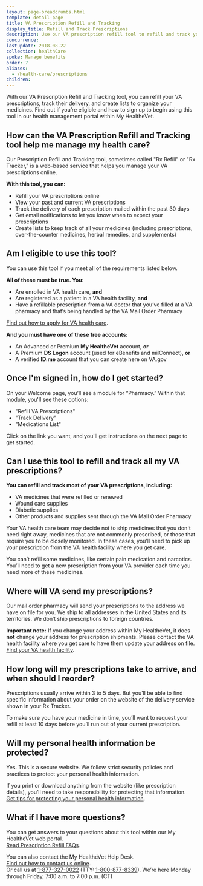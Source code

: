 ```yaml
---
layout: page-breadcrumbs.html
template: detail-page
title: VA Prescription Refill and Tracking
display_title: Refill and Track Prescriptions
description: Use our VA prescription refill tool to refill and track your VA prescriptions online. Find out if you're eligible to use this tool and how to sign in.
concurrence:
lastupdate: 2018-08-22
collection: healthCare
spoke: Manage benefits
order: 7
aliases:
  - /health-care/prescriptions
children:
---
```

<div itemscope itemtype="http://schema.org/FAQPage">
<div itemprop="description" class="va-introtext">

With our VA Prescription Refill and Tracking tool, you can refill your VA prescriptions, track their delivery, and create lists to organize your medicines. Find out if you’re eligible and how to sign up to begin using this tool in our health management portal within My HealtheVet.

</div>

<div class="cta-widget" data-widget-type="cta" data-app-id="rx"></div>

<div itemscope itemtype="http://schema.org/Question">

<h2 itemprop="name">How can the VA Prescription Refill and Tracking tool help me manage my health care?</h2>
<div itemprop="acceptedAnswer" itemscope itemtype="http://schema.org/Answer">
<div itemprop="text">

Our Prescription Refill and Tracking tool, sometimes called "Rx Refill" or "Rx Tracker," is a web-based service that helps you manage your VA prescriptions online.

**With this tool, you can:**
- Refill your VA prescriptions online
- View your past and current VA prescriptions
- Track the delivery of each prescription mailed within the past 30 days
- Get email notifications to let you know when to expect your prescriptions
- Create lists to keep track of all your medicines (including prescriptions, over-the-counter medicines, herbal remedies, and supplements)

</div>
</div>
</div>

<div itemscope itemtype="http://schema.org/Question">

<h2 itemprop="name">Am I eligible to use this tool?</h2>
<div itemprop="acceptedAnswer" itemscope itemtype="http://schema.org/Answer">
<div itemprop="text">

You can use this tool if you meet all of the requirements listed below.

**All of these must be true. You:**
- Are enrolled in VA health care, **and**
- Are registered as a patient in a VA health facility, **and**
- Have a refillable prescription from a VA doctor that you’ve filled at a VA pharmacy and that’s being handled by the VA Mail Order Pharmacy

[Find out how to apply for VA health care](/health-care/how-to-apply/).

**And you must have one of these free accounts:**
- An Advanced or Premium **My HealtheVet** account, **or**
- A Premium **DS Logon** account (used for eBenefits and milConnect), **or**
- A verified **ID.me** account that you can create here on VA.gov

</div>
</div>
</div>

<div itemscope itemtype="http://schema.org/Question">

<h2 itemprop="name">Once I'm signed in, how do I get started?</h2>
<div itemprop="acceptedAnswer" itemscope itemtype="http://schema.org/Answer">
<div itemprop="text">

On your Welcome page, you’ll see a module for “Pharmacy.” Within that module, you'll see these options:
- "Refill VA Prescriptions"
- "Track Delivery"
- "Medications List"

Click on the link you want, and you'll get instructions on the next page to get started.

</div>
</div>
</div>

<div itemscope itemtype="http://schema.org/Question">

<h2 itemprop="name">Can I use this tool to refill and track all my VA prescriptions?</h2>
<div itemprop="acceptedAnswer" itemscope itemtype="http://schema.org/Answer">
<div itemprop="text">

<strong>You can refill and track most of your VA prescriptions, including:</strong>
- VA medicines that were refilled or renewed
- Wound care supplies
- Diabetic supplies
- Other products and supplies sent through the VA Mail Order Pharmacy

Your VA health care team may decide not to ship medicines that you don't need right away, medicines that are not commonly prescribed, or those that require you to be closely monitored. In these cases, you’ll need to pick up your prescription from the VA health facility where you get care.

You can’t refill some medicines, like certain pain medication and narcotics. You’ll need to get a new prescription from your VA provider each time you need more of these medicines.

</div>
</div>
</div>

<div itemscope itemtype="http://schema.org/Question">

<h2 itemprop="name">Where will VA send my prescriptions?</h2>
<div itemprop="acceptedAnswer" itemscope itemtype="http://schema.org/Answer">
<div itemprop="text">

Our mail order pharmacy will send your prescriptions to the address we have on file for you. We ship to all addresses in the United States and its territories. We don’t ship prescriptions to foreign countries.

**Important note:** If you change your address within My HealtheVet, it does **not** change your address for prescription shipments. Please contact the VA health facility where you get care to have them update your address on file. <br>
[Find your VA health facility](/find-locations/).

</div>
</div>
</div>

<div itemscope itemtype="http://schema.org/Question">

<h2 itemprop="name">How long will my prescriptions take to arrive, and when should I reorder?</h2>
<div itemprop="acceptedAnswer" itemscope itemtype="http://schema.org/Answer">
<div itemprop="text">

Prescriptions usually arrive within 3 to 5 days. But you’ll be able to find specific information about your order on the website of the delivery service shown in your Rx Tracker.

To make sure you have your medicine in time, you’ll want to request your refill at least 10 days before you’ll run out of your current prescription.

</div>
</div>
</div>

<div itemscope itemtype="http://schema.org/Question">

<h2 itemprop="name">Will my personal health information be protected?</h2>
<div itemprop="acceptedAnswer" itemscope itemtype="http://schema.org/Answer">
<div itemprop="text">

Yes. This is a secure website. We follow strict security policies and practices to protect your personal health information.

If you print or download anything from the website (like prescription details), you’ll need to take responsibility for protecting that information. <br>
[Get tips for protecting your personal health information](https://www.myhealth.va.gov/mhv-portal-web/web/myhealthevet/protecting-your-personal-health-information).

</div>
</div>
</div>

<div itemscope itemtype="http://schema.org/Question">

<h2 itemprop="name">What if I have more questions?</h2>
<div itemprop="acceptedAnswer" itemscope itemtype="http://schema.org/Answer">
<div itemprop="text">

You can get answers to your questions about this tool within our My HealtheVet web portal. <br>
[Read Prescription Refill FAQs](https://www.myhealth.va.gov/mhv-portal-web/web/myhealthevet/faqs#PrescriptionRefill). <br>

You can also contact the My HealtheVet Help Desk. <br>
[Find out how to contact us online](https://www.myhealth.va.gov/mhv-portal-web/web/myhealthevet/contact-mhv). <br>
Or call us at <a href="tel:+18773270022">1-877-327-0022</a> (TTY: <a href="tel:+18008778339">1-800-877-8339</a>). We’re here Monday through Friday, 7:00 a.m. to 7:00 p.m. (CT)

</div>
</div>
</div>
</div>
